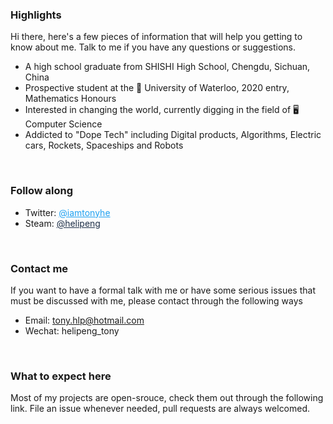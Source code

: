 ### Highlights
Hi there, here's a few pieces of information that will help you getting to know about me. Talk to me if you have any questions or suggestions.
+ A high school graduate from SHISHI High School, Chengdu, Sichuan, China
+ Prospective student at the 🏫 University of Waterloo, 2020 entry, Mathematics Honours
+ Interested in changing the world, currently digging in the field of 🖥 Computer Science
+ Addicted to "Dope Tech" including Digital products, Algorithms, Electric cars, Rockets, Spaceships and Robots

<br/>

### Follow along
+ Twitter: <a href="https://twitter.com/iamtonyhe" target="_blank" style="color:rgb(31 161 241)">@iamtonyhe</a>
+ Steam: <a href="https://steamcommunity.com/id/helipeng" target="_blank" style="color:rgb(30 47 71)">@helipeng</a>

<br/>

### Contact me
If you want to have a formal talk with me or have some serious issues that must be discussed with me, please contact through the following ways
+ Email: tony.hlp@hotmail.com
+ Wechat: helipeng_tony

<br/>

### What to expect here
Most of my projects are open-srouce, check them out through the following link. File an issue whenever needed, pull requests are always welcomed.
